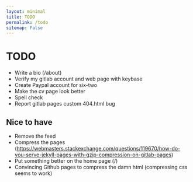 ```yaml
---
layout: minimal
title: TODO
permalink: /todo
sitemap: False
---
```


# TODO
- Write a bio (/about)
- Verify my gitlab account and web page with keybase
- Create Paypal account for six-two
- Make the cv page look better
- Spell check
- Report gitlab pages custom 404.html bug

## Nice to have
- Remove the feed
- Compress the pages (https://webmasters.stackexchange.com/questions/119670/how-do-you-serve-jekyll-pages-with-gzip-compression-on-gitlab-pages)
- Put something better on the home page (/)
- Convincing Github pages to compress the damn html (compressing css seems to work)
